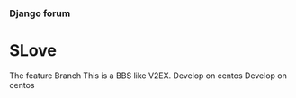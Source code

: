 ### Django forum
# SLove
The feature Branch
This is a BBS like V2EX.
Develop on centos
Develop on centos
